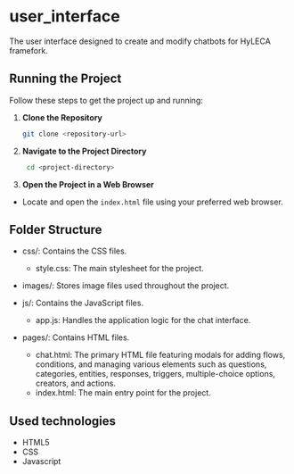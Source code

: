 # user_interface

The user interface designed to create and modify chatbots for HyLECA framefork.

## Running the Project

Follow these steps to get the project up and running:

1. **Clone the Repository**
   ```bash
   git clone <repository-url>

2. **Navigate to the Project Directory**
   ```bash
    cd <project-directory>
   
3. **Open the Project in a Web Browser**
 - Locate and open the `index.html` file using your preferred web browser.


Folder Structure
----------------
- css/: Contains the CSS files.
  - style.css: The main stylesheet for the project.

- images/: Stores image files used throughout the project.

- js/: Contains the JavaScript files.
  - app.js: Handles the application logic for the chat interface.

- pages/: Contains HTML files.
  - chat.html: The primary HTML file featuring modals for adding flows, conditions, and managing various elements such as questions, categories, entities, responses, triggers, multiple-choice options, creators, and actions.
  - index.html: The main entry point for the project.

Used technologies
----------------
- HTML5
- CSS
- Javascript
